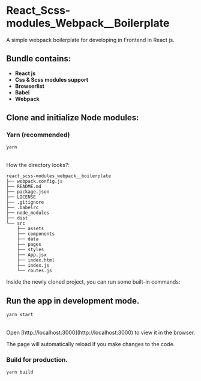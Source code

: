 # React_Scss-modules_Webpack__Boilerplate 

A simple webpack boilerplate for developing in Frontend in React js.

## Bundle contains:

- **React js**
- **Css & Scss modules support**
- **Browserlist** 
- **Babel**
- **Webpack**  

## Clone and initialize Node modules:

### Yarn (recommended)

```sh
yarn
```
<br>
How the directory looks?:

```
react_scss-modules_webpack__boilerplate
├── webpack.config.js
├── README.md
├── package.json
├── LICENSE
├── .gitignore
├── .babelrc
├── node_modules
├── dist
└── src
    ├── assets
    ├── components
    ├── data
    ├── pages
    ├── styles
    ├── App.jsx
    ├── index.html
    ├── index.js
    └── routes.js
```

Inside the newly cloned project, you can run some built-in commands:

## Run the app in development mode.

```sh
yarn start
```
<br>
Open [http://localhost:3000](http://localhost:3000) to view it in the browser.

The page will automatically reload if you make changes to the code.

### Build for production.

```sh
yarn build
```